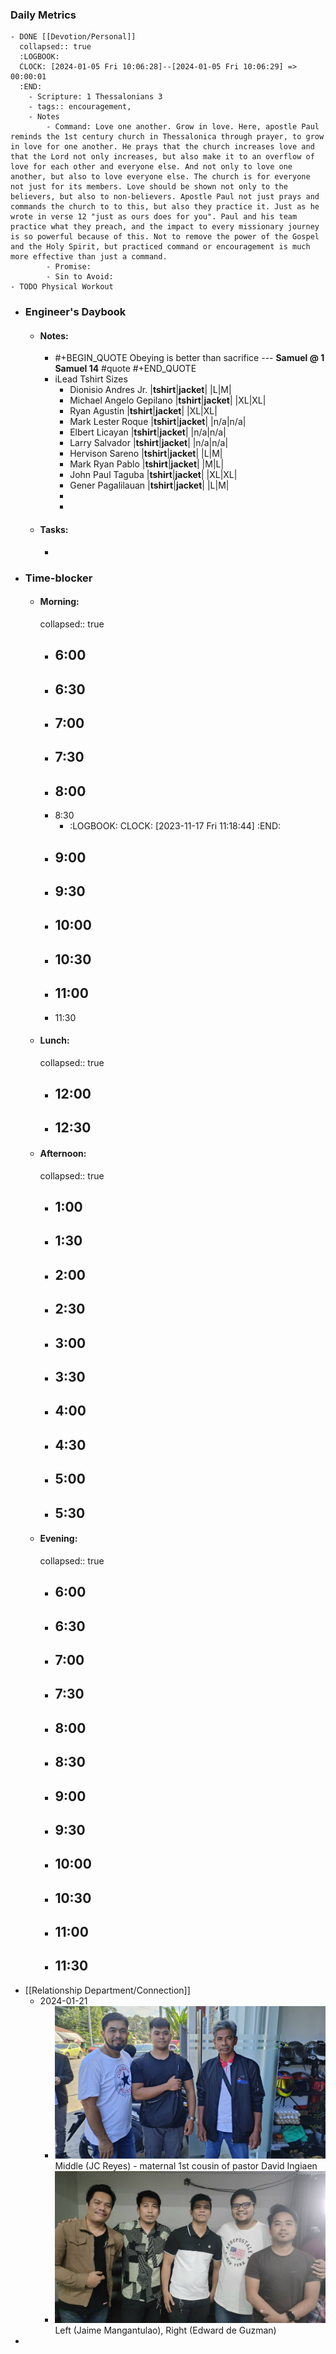 ### Daily Metrics
	- DONE [[Devotion/Personal]]
	  collapsed:: true
	  :LOGBOOK:
	  CLOCK: [2024-01-05 Fri 10:06:28]--[2024-01-05 Fri 10:06:29] =>  00:00:01
	  :END:
		- Scripture: 1 Thessalonians 3
		- tags:: encouragement,
		- Notes
			- Command: Love one another. Grow in love. Here, apostle Paul reminds the 1st century church in Thessalonica through prayer, to grow in love for one another. He prays that the church increases love and that the Lord not only increases, but also make it to an overflow of love for each other and everyone else. And not only to love one another, but also to love everyone else. The church is for everyone not just for its members. Love should be shown not only to the believers, but also to non-believers. Apostle Paul not just prays and commands the church to to this, but also they practice it. Just as he wrote in verse 12 "just as ours does for you". Paul and his team practice what they preach, and the impact to every missionary journey is so powerful because of this. Not to remove the power of the Gospel and the Holy Spirit, but practiced command or encouragement is much more effective than just a command.
			- Promise:
			- Sin to Avoid:
	- TODO Physical Workout
- ### Engineer's Daybook
	- #### Notes:
		- #+BEGIN_QUOTE
		  Obeying is better than sacrifice
		  --- **Samuel @ 1 Samuel 14** #quote
		  #+END_QUOTE
		- iLead Tshirt Sizes
			- Dionisio Andres Jr.
			  |**tshirt**|**jacket**|
			  |L|M|
			- Michael Angelo Gepilano
			  |**tshirt**|**jacket**|
			  |XL|XL|
			- Ryan Agustin
			  |**tshirt**|**jacket**|
			  |XL|XL|
			- Mark Lester Roque
			  |**tshirt**|**jacket**|
			  |n/a|n/a|
			- Elbert Licayan
			  |**tshirt**|**jacket**|
			  |n/a|n/a|
			- Larry Salvador
			  |**tshirt**|**jacket**|
			  |n/a|n/a|
			- Hervison Sareno
			  |**tshirt**|**jacket**|
			  |L|M|
			- Mark Ryan Pablo
			  |**tshirt**|**jacket**|
			  |M|L|
			- John Paul Taguba
			  |**tshirt**|**jacket**|
			  |XL|XL|
			- Gener Pagalilauan
			  |**tshirt**|**jacket**|
			  |L|M|
			-
			-
	- #### Tasks:
		-
- ### Time-blocker
	- #### Morning:
	  collapsed:: true
		- 6:00
			-
		- 6:30
			-
		- 7:00
			-
		- 7:30
			-
		- 8:00
			-
		- 8:30
			- :LOGBOOK:
			  CLOCK: [2023-11-17 Fri 11:18:44]
			  :END:
		- 9:00
			-
		- 9:30
			-
		- 10:00
			-
		- 10:30
			-
		- 11:00
			-
		- 11:30
	- #### Lunch:
	  collapsed:: true
		- 12:00
			-
		- 12:30
			-
	- #### Afternoon:
	  collapsed:: true
		- 1:00
			-
		- 1:30
			-
		- 2:00
			-
		- 2:30
			-
		- 3:00
			-
		- 3:30
			-
		- 4:00
			-
		- 4:30
			-
		- 5:00
			-
		- 5:30
			-
	- #### Evening:
	  collapsed:: true
		- 6:00
			-
		- 6:30
			-
		- 7:00
			-
		- 7:30
			-
		- 8:00
			-
		- 8:30
			-
		- 9:00
			-
		- 9:30
			-
		- 10:00
			-
		- 10:30
			-
		- 11:00
			-
		- 11:30
			-
- [[Relationship Department/Connection]]
	- 2024-01-21
		- ![2023-01-21 Consolidation 2.JPG](../assets/2023-01-21_Consolidation_2_1705893833694_0.JPG) 
		  Middle (JC Reyes) - maternal 1st cousin of pastor David Ingiaen
		- ![2023-01-21 Consolidation 1.JPG](../assets/2023-01-21_Consolidation_1_1705893774698_0.JPG) 
		  Left (Jaime Mangantulao), Right (Edward de Guzman)
-